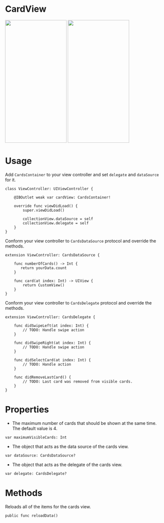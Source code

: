 # CardView

<p float="left">
<img src="https://user-images.githubusercontent.com/33289471/81226329-5b4fc200-8ff3-11ea-9e2d-4dc453259b74.gif" width="200" height="400" /> 
<img src="https://user-images.githubusercontent.com/33289471/81257738-b8239a80-903c-11ea-90b6-27a1f72a1d9e.gif" width="200" height="400" /> 
</p>


# Usage

Add `CardsContainer` to your view controller and set `delegate` and `dataSource` for it.

```
class ViewController: UIViewController {

    @IBOutlet weak var cardView: CardsContainer!

    override func viewDidLoad() {
        super.viewDidLoad()
        
        collectionView.dataSource = self
        collectionView.delegate = self
    }
}
```

Conform your view controller to `CardsDataSource` protocol and override the methods.

```
extension ViewController: CardsDataSource {

    func numberOfCards() -> Int { 
       return yourData.count
    }
    
    func card(at index: Int) -> UIView {
        return CustomView()
    }
}
```

Conform your view controller to `CardsDelegate` protocol and override the methods.

```
extension ViewController: CardsDelegate {

    func didSwipeLeft(at index: Int) {
        // TODO: Handle swipe action
    }
    
    func didSwipeRight(at index: Int) {
        // TODO: Handle swipe action
    }
    
    func didSelectCard(at index: Int) {
        // TODO: Handle action
    }
    
    func didRemoveLastCard() {
        // TODO: Last card was removed from visible cards.
    }
}
```

# Properties

* The maximum number of cards that should be shown at the same time. The default value is 4.

```
var maximumVisibleCards: Int
```

* The object that acts as the data source of the cards view.

```
var dataSource: CardsDataSource?
```

* The object that acts as the delegate of the cards view.

```
var delegate: CardsDelegate?
```

# Methods

Reloads all of the items for the cards view.

```
public func reloadData()
```


